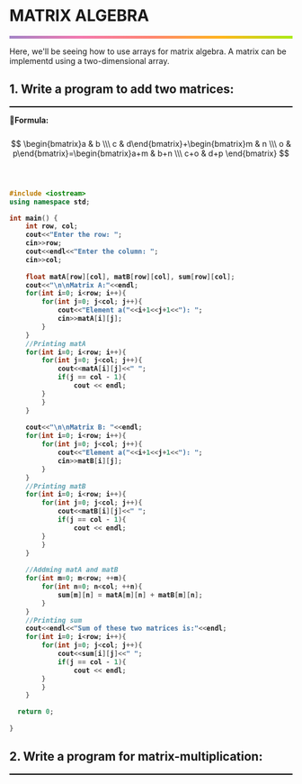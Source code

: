# MATRIX ALGEBRA
<hr style="height: 5px; border: none;background-image: linear-gradient(to right, #a282c6, #f378af, #ff8470, #ffb51a, #a8eb12);">

Here, we'll be seeing how to use arrays for matrix algebra. A matrix can be implementd using a two-dimensional array.


## 1. Write a program to add two matrices:
<hr style="height: 2px; border: none; background: black">

**📌Formula:**
<br><br>
$$ \begin{bmatrix}a & b \\\ c & d\end{bmatrix}+\begin{bmatrix}m & n \\\ o & p\end{bmatrix}=\begin{bmatrix}a+m & b+n \\\ c+o & d+p \end{bmatrix} $$
<br><br>


<b>

```c++
#include <iostream>
using namespace std;

int main() {
    int row, col;
    cout<<"Enter the row: ";
    cin>>row;
    cout<<endl<<"Enter the column: ";
    cin>>col;
    
    float matA[row][col], matB[row][col], sum[row][col];
    cout<<"\n\nMatrix A:"<<endl;
    for(int i=0; i<row; i++){
        for(int j=0; j<col; j++){
            cout<<"Element a("<<i+1<<j+1<<"): ";
            cin>>matA[i][j];
        }
    }
    //Printing matA
    for(int i=0; i<row; i++){
        for(int j=0; j<col; j++){
            cout<<matA[i][j]<<" ";
            if(j == col - 1){
                cout << endl;
        }
        }
    }
    
    cout<<"\n\nMatrix B: "<<endl;
    for(int i=0; i<row; i++){
        for(int j=0; j<col; j++){
            cout<<"Element a("<<i+1<<j+1<<"): ";
            cin>>matB[i][j];
        }
    }
    //Printing matB
    for(int i=0; i<row; i++){
        for(int j=0; j<col; j++){
            cout<<matB[i][j]<<" ";
            if(j == col - 1){
                cout << endl;
        }
        }
    }
    
    //Addming matA and matB
    for(int m=0; m<row; ++m){
        for(int n=0; n<col; ++n){
            sum[m][n] = matA[m][n] + matB[m][n];
        }
    }
    //Printing sum
    cout<<endl<<"Sum of these two matrices is:"<<endl;
    for(int i=0; i<row; i++){
        for(int j=0; j<col; j++){
            cout<<sum[i][j]<<" ";
            if(j == col - 1){
                cout << endl;
        }
        }
    }

  return 0;  
   
}
```
</b>

## 2. Write a program for matrix-multiplication:
<hr style="height: 2px; border: none; background: black">
